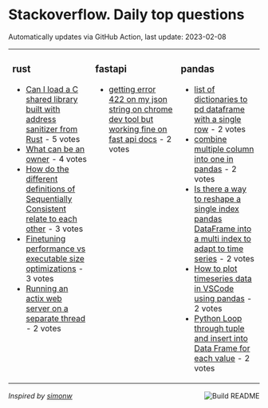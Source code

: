# Stackoverflow. Daily top questions 

Automatically updates via GitHub Action, last update: <!-- date starts -->2023-02-08<!-- date ends -->


<table><tr><td valign="top" width="33%">

### rust
<!-- rust starts -->
* [Can I load a C shared library built with address sanitizer from Rust](https://stackoverflow.com/questions/75376231/can-i-load-a-c-shared-library-built-with-address-sanitizer-from-rust) - 5 votes
* [What can be an owner](https://stackoverflow.com/questions/75383395/what-can-be-an-owner) - 4 votes
* [How do the different definitions of Sequentially Consistent relate to each other](https://stackoverflow.com/questions/75379124/how-do-the-different-definitions-of-sequentially-consistent-relate-to-each-other) - 3 votes
* [Finetuning performance vs executable size optimizations](https://stackoverflow.com/questions/75384752/fine-tuning-performance-vs-executable-size-optimizations) - 3 votes
* [Running an actix web server on a separate thread](https://stackoverflow.com/questions/75386470/running-an-actix-web-server-on-a-separate-thread) - 2 votes
<!-- rust ends -->
</td><td valign="top" width="34%">


### fastapi
<!-- fastapi starts -->
* [getting error 422 on my json string on chrome dev tool but working fine on fast api docs](https://stackoverflow.com/questions/75382962/getting-error-422-on-my-json-string-on-chrome-dev-tool-but-working-fine-on-fast) - 2 votes
<!-- fastapi ends -->
</td><td valign="top" width="34%">


### pandas
<!-- pandas starts -->
* [list of dictionaries to pd dataframe with a single row](https://stackoverflow.com/questions/75372344/list-of-dictionaries-to-pd-dataframe-with-a-single-row) - 2 votes
* [combine multiple column into one in pandas](https://stackoverflow.com/questions/75382960/combine-multiple-column-into-one-in-pandas) - 2 votes
* [Is there a way to reshape a single index pandas DataFrame into a multi index to adapt to time series](https://stackoverflow.com/questions/75381328/is-there-a-way-to-reshape-a-single-index-pandas-dataframe-into-a-multi-index-to) - 2 votes
* [How to plot timeseries data in VSCode using pandas](https://stackoverflow.com/questions/75385586/how-to-plot-timeseries-data-in-vscode-using-pandas) - 2 votes
* [Python Loop through tuple and insert into Data Frame for each value](https://stackoverflow.com/questions/75376677/python-loop-through-tuple-and-insert-into-data-frame-for-each-value) - 2 votes
<!-- pandas ends -->
</td></tr></table>

<a href="https://github.com/hp0404/hp0404/actions"><img src="https://github.com/hp0404/hp0404/workflows/Build%20README/badge.svg" align="right" alt="Build README"></a> <p>*Inspired by  [simonw](https://github.com/simonw/simonw)*</p>
